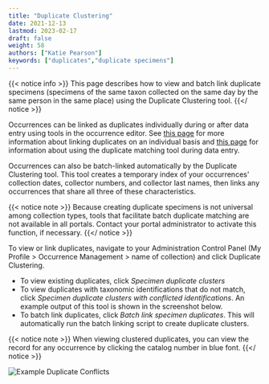 ```yaml
---
title: "Duplicate Clustering"
date: 2021-12-13
lastmod: 2023-02-17
draft: false
weight: 58
authors: ["Katie Pearson"]
keywords: ["duplicates","duplicate specimens"]
---
```


{{< notice info >}}
  This page describes how to view and batch link duplicate specimens (specimens of the same taxon collected on the same day by the same person in the same place) using the Duplicate Clustering tool.
{{</ notice >}}

Occurrences can be linked as duplicates individually during or after data entry using tools in the occurrence editor. See [this page](https://biokic.github.io/symbiota-docs/editor/links/) for more information about linking duplicates on an individual basis and [this page](https://biokic.github.io/symbiota-docs/editor/edit/duplicates/) for information about using the duplicate matching tool during data entry.

Occurrences can also be batch-linked automatically by the Duplicate Clustering tool. This tool creates a temporary index of your occurrences' collection dates, collector numbers, and collector last names, then links any occurrences that share all three of these characteristics.

{{< notice note >}}
  Because creating duplicate specimens is not universal among collection types, tools that facilitate batch duplicate matching are not available in all portals. Contact your portal administrator to activate this function, if necessary.
{{</ notice >}}

To view or link duplicates, navigate to your Administration Control Panel (My Profile > Occurrence Management > name of collection) and click Duplicate Clustering.
* To view existing duplicates, click *Specimen duplicate clusters*
* To view duplicates with taxonomic identifications that do not match, click *Specimen duplicate clusters with conflicted identifications*. An example output of this tool is shown in the screenshot below.
* To batch link duplicates, click *Batch link specimen duplicates*. This will automatically run the batch linking script to create duplicate clusters.

{{< notice note >}}
  When viewing clustered duplicates, you can view the record for any occurrence by clicking the catalog number in blue font.
{{</ notice >}}

![Example Duplicate Conflicts](/symbiota-docs/images/exampleduplicateconflicts.PNG)
